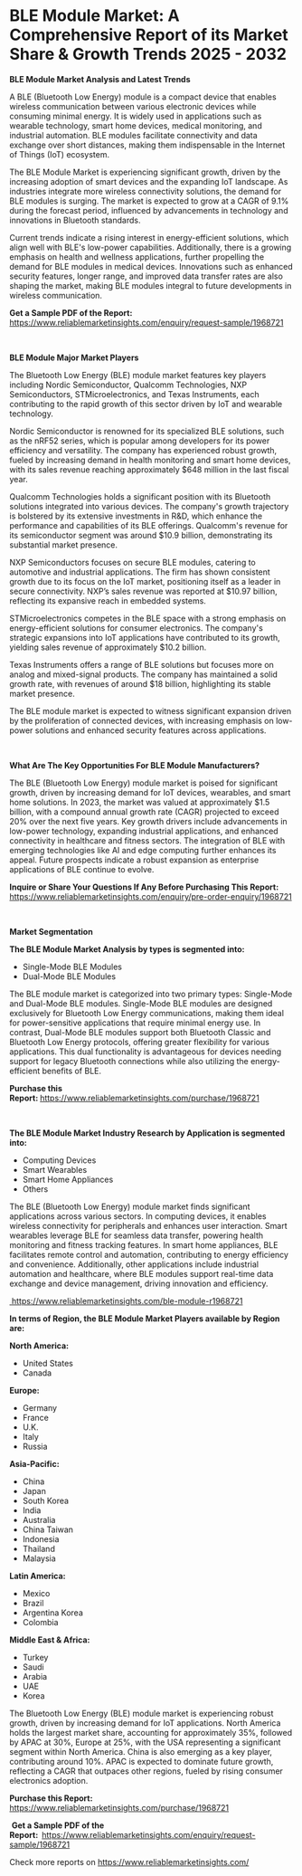<p><h1>BLE Module Market: A Comprehensive Report of its Market Share & Growth Trends 2025 - 2032</h1></p><p><strong>BLE Module Market Analysis and Latest Trends</strong></p>
<p><p>A BLE (Bluetooth Low Energy) module is a compact device that enables wireless communication between various electronic devices while consuming minimal energy. It is widely used in applications such as wearable technology, smart home devices, medical monitoring, and industrial automation. BLE modules facilitate connectivity and data exchange over short distances, making them indispensable in the Internet of Things (IoT) ecosystem.</p><p>The BLE Module Market is experiencing significant growth, driven by the increasing adoption of smart devices and the expanding IoT landscape. As industries integrate more wireless connectivity solutions, the demand for BLE modules is surging. The market is expected to grow at a CAGR of 9.1% during the forecast period, influenced by advancements in technology and innovations in Bluetooth standards. </p><p>Current trends indicate a rising interest in energy-efficient solutions, which align well with BLE's low-power capabilities. Additionally, there is a growing emphasis on health and wellness applications, further propelling the demand for BLE modules in medical devices. Innovations such as enhanced security features, longer range, and improved data transfer rates are also shaping the market, making BLE modules integral to future developments in wireless communication.</p></p>
<p><strong>Get a Sample PDF of the Report:&nbsp;</strong> <a href="https://www.reliablemarketinsights.com/enquiry/request-sample/1968721?utm_campaign=2013&utm_medium=2&utm_source=Github&utm_content=ia&utm_term=11022025&utm_id=ble-module">https://www.reliablemarketinsights.com/enquiry/request-sample/1968721</a></p>
<p>&nbsp;</p>
<p><strong>BLE Module Major Market Players</strong></p>
<p><p>The Bluetooth Low Energy (BLE) module market features key players including Nordic Semiconductor, Qualcomm Technologies, NXP Semiconductors, STMicroelectronics, and Texas Instruments, each contributing to the rapid growth of this sector driven by IoT and wearable technology.</p><p>Nordic Semiconductor is renowned for its specialized BLE solutions, such as the nRF52 series, which is popular among developers for its power efficiency and versatility. The company has experienced robust growth, fueled by increasing demand in health monitoring and smart home devices, with its sales revenue reaching approximately $648 million in the last fiscal year.</p><p>Qualcomm Technologies holds a significant position with its Bluetooth solutions integrated into various devices. The company's growth trajectory is bolstered by its extensive investments in R&D, which enhance the performance and capabilities of its BLE offerings. Qualcomm's revenue for its semiconductor segment was around $10.9 billion, demonstrating its substantial market presence.</p><p>NXP Semiconductors focuses on secure BLE modules, catering to automotive and industrial applications. The firm has shown consistent growth due to its focus on the IoT market, positioning itself as a leader in secure connectivity. NXP’s sales revenue was reported at $10.97 billion, reflecting its expansive reach in embedded systems.</p><p>STMicroelectronics competes in the BLE space with a strong emphasis on energy-efficient solutions for consumer electronics. The company's strategic expansions into IoT applications have contributed to its growth, yielding sales revenue of approximately $10.2 billion.</p><p>Texas Instruments offers a range of BLE solutions but focuses more on analog and mixed-signal products. The company has maintained a solid growth rate, with revenues of around $18 billion, highlighting its stable market presence.</p><p>The BLE module market is expected to witness significant expansion driven by the proliferation of connected devices, with increasing emphasis on low-power solutions and enhanced security features across applications.</p></p>
<p>&nbsp;</p>
<p><strong>What Are The Key Opportunities For BLE Module Manufacturers?</strong></p>
<p><p>The BLE (Bluetooth Low Energy) module market is poised for significant growth, driven by increasing demand for IoT devices, wearables, and smart home solutions. In 2023, the market was valued at approximately $1.5 billion, with a compound annual growth rate (CAGR) projected to exceed 20% over the next five years. Key growth drivers include advancements in low-power technology, expanding industrial applications, and enhanced connectivity in healthcare and fitness sectors. The integration of BLE with emerging technologies like AI and edge computing further enhances its appeal. Future prospects indicate a robust expansion as enterprise applications of BLE continue to evolve.</p></p>
<p><strong>Inquire or Share Your Questions If Any Before Purchasing This Report:</strong> <a href="https://www.reliablemarketinsights.com/enquiry/pre-order-enquiry/1968721?utm_campaign=2013&utm_medium=2&utm_source=Github&utm_content=ia&utm_term=11022025&utm_id=ble-module">https://www.reliablemarketinsights.com/enquiry/pre-order-enquiry/1968721</a></p>
<p>&nbsp;</p>
<p><strong>Market Segmentation</strong></p>
<p><strong>The BLE Module Market Analysis by types is segmented into:</strong></p>
<p><ul><li>Single-Mode BLE Modules</li><li>Dual-Mode BLE Modules</li></ul></p>
<p><p>The BLE module market is categorized into two primary types: Single-Mode and Dual-Mode BLE modules. Single-Mode BLE modules are designed exclusively for Bluetooth Low Energy communications, making them ideal for power-sensitive applications that require minimal energy use. In contrast, Dual-Mode BLE modules support both Bluetooth Classic and Bluetooth Low Energy protocols, offering greater flexibility for various applications. This dual functionality is advantageous for devices needing support for legacy Bluetooth connections while also utilizing the energy-efficient benefits of BLE.</p></p>
<p><strong>Purchase this Report:&nbsp;</strong><a href="https://www.reliablemarketinsights.com/purchase/1968721?utm_campaign=2013&utm_medium=2&utm_source=Github&utm_content=ia&utm_term=11022025&utm_id=ble-module">https://www.reliablemarketinsights.com/purchase/1968721</a></p>
<p>&nbsp;</p>
<p><strong>The BLE Module Market Industry Research by Application is segmented into:</strong></p>
<p><ul><li>Computing Devices</li><li>Smart Wearables</li><li>Smart Home Appliances</li><li>Others</li></ul></p>
<p><p>The BLE (Bluetooth Low Energy) module market finds significant applications across various sectors. In computing devices, it enables wireless connectivity for peripherals and enhances user interaction. Smart wearables leverage BLE for seamless data transfer, powering health monitoring and fitness tracking features. In smart home appliances, BLE facilitates remote control and automation, contributing to energy efficiency and convenience. Additionally, other applications include industrial automation and healthcare, where BLE modules support real-time data exchange and device management, driving innovation and efficiency.</p></p>
<p><a href="https://www.reliablemarketinsights.com/ble-module-r1968721?utm_campaign=2013&utm_medium=2&utm_source=Github&utm_content=ia&utm_term=11022025&utm_id=ble-module">&nbsp;https://www.reliablemarketinsights.com/ble-module-r1968721</a></p>
<p><strong>In terms of Region, the BLE Module Market Players available by Region are:</strong></p>
<p>
    <p> <strong> North America: </strong>
        <ul>
            <li>United States</li>
            <li>Canada</li>
        </ul>
        </p> 
    <p> <strong> Europe: </strong>
        <ul>
            <li>Germany</li>
            <li>France</li>
            <li>U.K.</li>
            <li>Italy</li>
            <li>Russia</li>
        </ul>
        </p> 
    <p> <strong> Asia-Pacific: </strong>
        <ul>
            <li>China</li>
            <li>Japan</li>
            <li>South Korea</li>
            <li>India</li>
            <li>Australia</li>
            <li>China Taiwan</li>
            <li>Indonesia</li>
            <li>Thailand</li>
            <li>Malaysia</li>
        </ul>
        </p> 
    <p> <strong> Latin America: </strong>
        <ul>
            <li>Mexico</li>
            <li>Brazil</li>
            <li>Argentina Korea</li>
            <li>Colombia</li>
        </ul>
        </p> 
    <p> <strong> Middle East & Africa: </strong>
        <ul>
            <li>Turkey</li>
            <li>Saudi</li>
            <li>Arabia</li>
            <li>UAE</li>
            <li>Korea</li>
        </ul>
    </p>
    </p>
<p><p>The Bluetooth Low Energy (BLE) module market is experiencing robust growth, driven by increasing demand for IoT applications. North America holds the largest market share, accounting for approximately 35%, followed by APAC at 30%, Europe at 25%, with the USA representing a significant segment within North America. China is also emerging as a key player, contributing around 10%. APAC is expected to dominate future growth, reflecting a CAGR that outpaces other regions, fueled by rising consumer electronics adoption.</p></p>
<p><strong>Purchase this Report: </strong><a href="https://www.reliablemarketinsights.com/purchase/1968721?utm_campaign=2013&utm_medium=2&utm_source=Github&utm_content=ia&utm_term=11022025&utm_id=ble-module">https://www.reliablemarketinsights.com/purchase/1968721</a></p>
<p>&nbsp;<strong>Get a Sample PDF of the Report:&nbsp;&nbsp;</strong><a href="https://www.reliablemarketinsights.com/enquiry/request-sample/1968721?utm_campaign=2013&utm_medium=2&utm_source=Github&utm_content=ia&utm_term=11022025&utm_id=ble-module">https://www.reliablemarketinsights.com/enquiry/request-sample/1968721</a></p>
<p><strong></strong></p>
<p>Check more reports on <a href="https://www.reliablemarketinsights.com/?utm_campaign=2013&utm_medium=2&utm_source=Github&utm_content=ia&utm_term=11022025&utm_id=ble-module">https://www.reliablemarketinsights.com/</a></p>